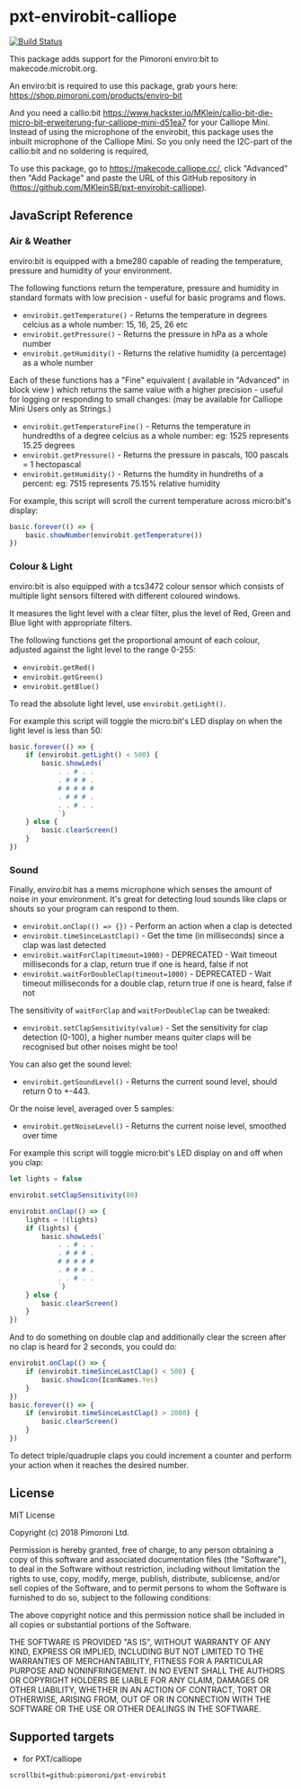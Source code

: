# pxt-envirobit-calliope

 [![Build Status](https://travis-ci.org/MKleinSB/pxt-envirobit-calliope.svg?branch=master)](https://travis-ci.org/MKleinSB/pxt-envirobit-calliope)

This package adds support for the Pimoroni enviro:bit to makecode.microbit.org.

An enviro:bit is required to use this package, grab yours here: https://shop.pimoroni.com/products/enviro-bit

And you need a callio:bit https://www.hackster.io/MKlein/callio-bit-die-micro-bit-erweiterung-fur-calliope-mini-d51ea7 for your Calliope Mini. Instead of using the microphone of the envirobit, this package uses the inbuilt microphone of the Calliope Mini. So you only need the I2C-part of the callio:bit and no soldering is required, 

To use this package, go to https://makecode.calliope.cc/, click "Advanced" then "Add Package" and paste the URL of this GitHub repository in (https://github.com/MKleinSB/pxt-envirobit-calliope). 

## JavaScript Reference

### Air & Weather

enviro:bit is equipped with a bme280 capable of reading the temperature, pressure and humidity of your environment.

The following functions return the temperature, pressure and humidity in standard formats with low precision - useful for basic programs and flows.

* `envirobit.getTemperature()` - Returns the temperature in degrees celcius as a whole number: 15, 16, 25, 26 etc
* `envirobit.getPressure()` - Returns the pressure in hPa as a whole number
* `envirobit.getHumidity()` - Returns the relative humidity (a percentage) as a whole number

Each of these functions has a "Fine" equivalent ( available in "Advanced" in block view ) which returns the same value with a higher precision - useful for logging or responding to small changes:
(may be available for Calliope Mini Users only as Strings.)
* `envirobit.getTemperatureFine()` - Returns the temperature in hundredths of a degree celcius as a whole number: eg: 1525 represents 15.25 degrees
* `envirobit.getPressure()` - Returns the pressure in pascals, 100 pascals = 1 hectopascal
* `envirobit.getHumidity()` - Returns the humdity in hundreths of a percent: eg: 7515 represents 75.15% relative humidity

For example, this script will scroll the current temperature across micro:bit's display:

```typescript
basic.forever(() => {
    basic.showNumber(envirobit.getTemperature())
})
```

### Colour & Light

enviro:bit is also equipped with a tcs3472 colour sensor which consists of multiple light sensors filtered with different coloured windows.

It measures the light level with a clear filter, plus the level of Red, Green and Blue light with appropriate filters.

The following functions get the proportional amount of each colour, adjusted against the light level to the range 0-255:

* `envirobit.getRed()`
* `envirobit.getGreen()`
* `envirobit.getBlue()`

To read the absolute light level, use `envirobit.getLight()`.

For example this script will toggle the micro:bit's LED display on when the light level is less than 50:

```typescript
basic.forever(() => {
    if (envirobit.getLight() < 500) {
        basic.showLeds(`
            . . # . .
            . # # # .
            # # # # #
            . # # # .
            . . # . .
            `)
    } else {
        basic.clearScreen()
    }
})
```

### Sound

Finally, enviro:bit has a mems microphone which senses the amount of noise in your environment. It's great for detecting loud sounds like claps or shouts so your program can respond to them.

* `envirobit.onClap(() => {})` - Perform an action when a clap is detected
* `envirobit.timeSinceLastClap()` - Get the time (in milliseconds) since a clap was last detected
* `envirobit.waitForClap(timeout=1000)` - DEPRECATED - Wait timeout milliseconds for a clap, return true if one is heard, false if not
* `envirobit.waitForDoubleClap(timeout=1000)` - DEPRECATED - Wait timeout milliseconds for a double clap, return true if one is heard, false if not

The sensitivity of `waitForClap` and `waitForDoubleClap` can be tweaked:

* `envirobit.setClapSensitivity(value)` - Set the sensitivity for clap detection (0-100), a higher number means quiter claps will be recognised but other noises might be too!

You can also get the sound level:

* `envirobit.getSoundLevel()` - Returns the current sound level, should return 0 to +-443.

Or the noise level, averaged over 5 samples:

* `envirobit.getNoiseLevel()` - Returns the current noise level, smoothed over time

For example this script will toggle micro:bit's LED display on and off when you clap:

```typescript
let lights = false

envirobit.setClapSensitivity(80)

envirobit.onClap(() => {
    lights = !(lights)
    if (lights) {
        basic.showLeds(`
            . . # . .
            . # # # .
            # # # # #
            . # # # .
            . . # . .
            `)
    } else {
        basic.clearScreen()
    }
})
```

And to do something on double clap and additionally clear the screen after no clap is heard for 2 seconds, you could do:

```typescript
envirobit.onClap(() => {
    if (envirobit.timeSinceLastClap() < 500) {
        basic.showIcon(IconNames.Yes)
    }
})
basic.forever(() => {
    if (envirobit.timeSinceLastClap() > 2000) {
        basic.clearScreen()
    }
})
```

To detect triple/quadruple claps you could increment a counter and perform your action when it reaches the desired number.

## License

MIT License

Copyright (c) 2018 Pimoroni Ltd.

Permission is hereby granted, free of charge, to any person obtaining a copy
of this software and associated documentation files (the "Software"), to deal
in the Software without restriction, including without limitation the rights
to use, copy, modify, merge, publish, distribute, sublicense, and/or sell
copies of the Software, and to permit persons to whom the Software is
furnished to do so, subject to the following conditions:

The above copyright notice and this permission notice shall be included in all
copies or substantial portions of the Software.

THE SOFTWARE IS PROVIDED "AS IS", WITHOUT WARRANTY OF ANY KIND, EXPRESS OR
IMPLIED, INCLUDING BUT NOT LIMITED TO THE WARRANTIES OF MERCHANTABILITY,
FITNESS FOR A PARTICULAR PURPOSE AND NONINFRINGEMENT. IN NO EVENT SHALL THE
AUTHORS OR COPYRIGHT HOLDERS BE LIABLE FOR ANY CLAIM, DAMAGES OR OTHER
LIABILITY, WHETHER IN AN ACTION OF CONTRACT, TORT OR OTHERWISE, ARISING FROM,
OUT OF OR IN CONNECTION WITH THE SOFTWARE OR THE USE OR OTHER DEALINGS IN THE
SOFTWARE.

## Supported targets

* for PXT/calliope

```package
scrollbit=github:pimoroni/pxt-envirobit
```
